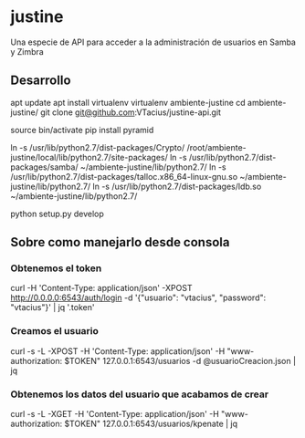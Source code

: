 # justine
Una especie de API para acceder a la administración de usuarios en Samba y Zimbra

## Desarrollo
apt update
apt install virtualenv
virtualenv ambiente-justine
cd ambiente-justine/
git clone git@github.com:VTacius/justine-api.git

source bin/activate
pip install pyramid

ln -s /usr/lib/python2.7/dist-packages/Crypto/ /root/ambiente-justine/local/lib/python2.7/site-packages/
ln -s /usr/lib/python2.7/dist-packages/samba/ ~/ambiente-justine/lib/python2.7/
ln -s /usr/lib/python2.7/dist-packages/talloc.x86_64-linux-gnu.so ~/ambiente-justine/lib/python2.7/
ln -s /usr/lib/python2.7/dist-packages/ldb.so ~/ambiente-justine/lib/python2.7/

python setup.py develop

## Sobre como manejarlo desde consola


### Obtenemos el token
curl -H 'Content-Type: application/json' -XPOST http://0.0.0.0:6543/auth/login -d '{"usuario": "vtacius", "password": "vtacius"}' | jq '.token'

### Creamos el usuario
curl -s -L -XPOST -H 'Content-Type: application/json' -H "www-authorization: $TOKEN" 127.0.0.1:6543/usuarios -d @usuarioCreacion.json | jq

### Obtenemos los datos del usuario que acabamos de crear
curl -s -L -XGET -H 'Content-Type: application/json' -H "www-authorization: $TOKEN" 127.0.0.1:6543/usuarios/kpenate  | jq
